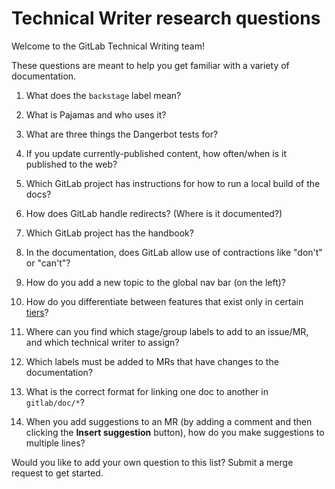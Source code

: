 # Technical Writer research questions

Welcome to the GitLab Technical Writing team!

These questions are meant to help you get familiar with a variety of documentation.

1. What does the `backstage` label mean?

1. What is Pajamas and who uses it?

1. What are three things the Dangerbot tests for?

1. If you update currently-published content, how often/when is it published to the web?

1. Which GitLab project has instructions for how to run a local build of the docs?

1. How does GitLab handle redirects? (Where is it documented?)

1. Which GitLab project has the handbook?

1. In the documentation, does GitLab allow use of contractions like "don't" or "can't"?

1. How do you add a new topic to the global nav bar (on the left)?

1. How do you differentiate between features that exist only in certain [tiers](https://about.gitlab.com/handbook/marketing/product-marketing/tiers/)?

1. Where can you find which stage/group labels to add to an issue/MR, and which technical writer to assign?

1. Which labels must be added to MRs that have changes to the documentation?

1. What is the correct format for linking one doc to another in `gitlab/doc/*`?

1. When you add suggestions to an MR (by adding a comment and then clicking the **Insert suggestion** button), how do you make suggestions to multiple lines?

Would you like to add your own question to this list? Submit a merge request to get started.
